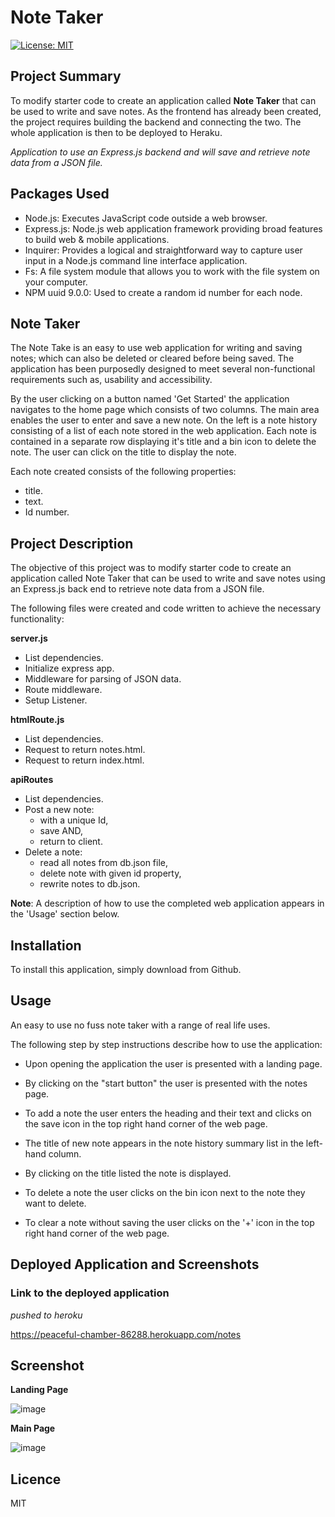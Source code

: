 # Note Taker

[![License: MIT](https://img.shields.io/badge/license-MIT-yellow.svg)](https://opensource.org/licenses/MIT)

## Project Summary

To modify starter code to create an application called **Note Taker** that can be used to write and save notes. As the frontend has already been created, the project requires building the backend and connecting the two. The whole application is then to be deployed to Heraku.

 *Application to use an Express.js backend and will save and retrieve note data from a JSON file.*

## Packages Used

- Node.js: Executes JavaScript code outside a web browser.
- Express.js: Node.js web application framework providing broad features to build web & mobile applications.                                                                 
- Inquirer: Provides a logical and straightforward way to capture user input in a Node.js command line interface application.
- Fs: A file system module that allows you to work with the file system on your computer.
- NPM uuid 9.0.0: Used to create a random id number for each node.

## Note Taker

The Note Take is an easy to use web application for writing and saving notes; which can also be deleted or cleared before being saved. The application has been purposedly designed to meet several non-functional requirements such as, usability and accessibility. 

By the user clicking on a button named 'Get Started' the application navigates to the home page which consists of two columns. The main area enables the user to enter and save a new note.  On the left is a note history consisting of a list of each note stored in the web application.  Each note is contained in a separate row displaying it's title and a bin icon to delete the note. The user can click on the title to display the note.

Each note created consists of the following properties:
- title.
- text.
- Id number.

## Project Description

The objective of this project was to modify starter code to create an application called Note Taker that can be used to write and save notes using an Express.js back end to retrieve note data from a JSON file. 

The following files were created and code written to achieve the necessary functionality:

**server.js**
- List dependencies.
- Initialize express app.
- Middleware for parsing of JSON data.
- Route middleware.
- Setup Listener.

**htmlRoute.js**
- List dependencies.
- Request to return notes.html.
- Request to return index.html.

**apiRoutes**
- List dependencies.
- Post a new note: 
    - with a unique Id, 
    - save AND,
    - return to client.
- Delete a note:
  - read all notes from db.json file,
  - delete note with given id property,
  - rewrite notes to db.json.

**Note**: A description of how to use the completed web application appears in the 'Usage' section below.

## Installation

To install this application, simply download from Github.

## Usage

An easy to use no fuss note taker with a range of real life uses. 

The following step by step instructions describe how to use the application:

- Upon opening the application the user is presented with a landing page. 

- By clicking on the "start button" the user is presented with the notes page. 

- To add a note the user enters the heading and their text and clicks on the save icon in the top right hand corner of the web page. 

- The title of new note appears in the note history summary list in the left-hand column.

- By clicking on the title listed the note is displayed.

- To delete a note the user clicks on the bin icon next to the note they want to delete. 

- To clear a note without saving the user clicks on the '+' icon in the top right hand corner of the web page.

## Deployed Application and Screenshots

### Link to the deployed application
*pushed to heroku*

https://peaceful-chamber-86288.herokuapp.com/notes

## Screenshot

**Landing Page**

![image](https://user-images.githubusercontent.com/115671306/219522206-92bcc734-b1f0-4ff0-bc79-91040c4053df.png)


**Main Page**

![image](https://user-images.githubusercontent.com/115671306/219521439-b84f5493-c9e8-4f3e-b0d4-d157fe326f35.png)


## Licence

MIT








